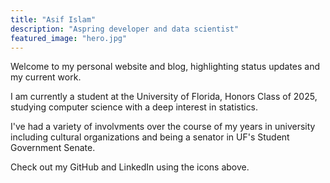 ```yaml
---
title: "Asif Islam"
description: "Aspring developer and data scientist"
featured_image: "hero.jpg"
---
```


Welcome to my personal website and blog, highlighting status updates and my current work.

I am currently a student at the University of Florida, Honors Class of 2025, studying computer science with a deep interest in statistics.

I've had a variety of involvments over the course of my years in university including cultural organizations and being a senator in UF's Student Government Senate.

Check out my GitHub and LinkedIn using the icons above.
